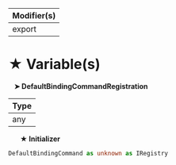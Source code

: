 | Modifier(s)                            |
|----------------------------------------|
| export |

# &#9733; Variable(s)

&nbsp;&nbsp; **&#10148; DefaultBindingCommandRegistration**

| Type                        |
|-----------------------------|
| any |

&nbsp;&nbsp;&nbsp;&nbsp;&nbsp; **&#9733; Initializer**

```ts
DefaultBindingCommand as unknown as IRegistry
```